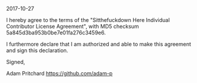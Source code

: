 2017-10-27

I hereby agree to the terms of the "Sitthefuckdown Here Individual Contributor License Agreement", with MD5 checksum 5a845d3ba953b0be7e01fa276c3459e6.

I furthermore declare that I am authorized and able to make this agreement and sign this declaration.

Signed,

Adam Pritchard https://github.com/adam-p
